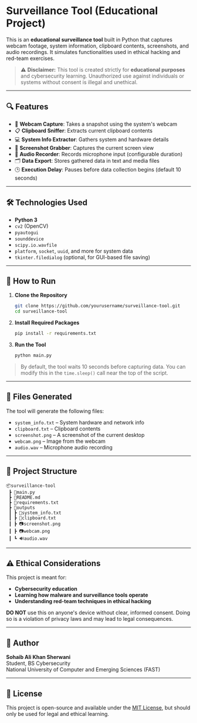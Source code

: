 # Surveillance Tool (Educational Project)

This is an **educational surveillance tool** built in Python that captures webcam footage, system information, clipboard contents, screenshots, and audio recordings. It simulates functionalities used in ethical hacking and red-team exercises.

> ⚠️ **Disclaimer:** This tool is created strictly for **educational purposes** and cybersecurity learning. Unauthorized use against individuals or systems without consent is illegal and unethical.

---

## 🔍 Features

- 🎥 **Webcam Capture**: Takes a snapshot using the system's webcam  
- 📋 **Clipboard Sniffer**: Extracts current clipboard contents  
- 💻 **System Info Extractor**: Gathers system and hardware details  
- 📸 **Screenshot Grabber**: Captures the current screen view  
- 🎤 **Audio Recorder**: Records microphone input (configurable duration)  
- 🗂️ **Data Export**: Stores gathered data in text and media files  
- 🕒 **Execution Delay**: Pauses before data collection begins (default 10 seconds)

---

## 🛠️ Technologies Used

- **Python 3**
- `cv2` (OpenCV)
- `pyautogui`
- `sounddevice`
- `scipy.io.wavfile`
- `platform`, `socket`, `uuid`, and more for system data
- `tkinter.filedialog` (optional, for GUI-based file saving)

---

## 🚀 How to Run

1. **Clone the Repository**
   ```bash
   git clone https://github.com/yourusername/surveillance-tool.git
   cd surveillance-tool
   ```

2. **Install Required Packages**
   ```bash
   pip install -r requirements.txt
   ```

3. **Run the Tool**
   ```bash
   python main.py
   ```

> By default, the tool waits 10 seconds before capturing data. You can modify this in the `time.sleep()` call near the top of the script.

---

## 📁 Files Generated

The tool will generate the following files:

- `system_info.txt` – System hardware and network info  
- `clipboard.txt` – Clipboard contents  
- `screenshot.png` – A screenshot of the current desktop  
- `webcam.png` – Image from the webcam  
- `audio.wav` – Microphone audio recording

---

## 📂 Project Structure

```
📦surveillance-tool
 ┣ 📜main.py
 ┣ 📜README.md
 ┣ 📜requirements.txt
 ┣ 📂outputs
 ┃ ┣ 📜system_info.txt
 ┃ ┣ 📜clipboard.txt
 ┃ ┣ 📷screenshot.png
 ┃ ┣ 📷webcam.png
 ┃ ┗ 🔊audio.wav
```

---

## ⚠️ Ethical Considerations

This project is meant for:

- **Cybersecurity education**
- **Learning how malware and surveillance tools operate**
- **Understanding red-team techniques in ethical hacking**

**DO NOT** use this on anyone's device without clear, informed consent. Doing so is a violation of privacy laws and may lead to legal consequences.

---

## 🧠 Author

**Sohaib Ali Khan Sherwani**  
Student, BS Cybersecurity  
National University of Computer and Emerging Sciences (FAST)

---

## 📄 License

This project is open-source and available under the [MIT License](LICENSE), but should only be used for legal and ethical learning.
